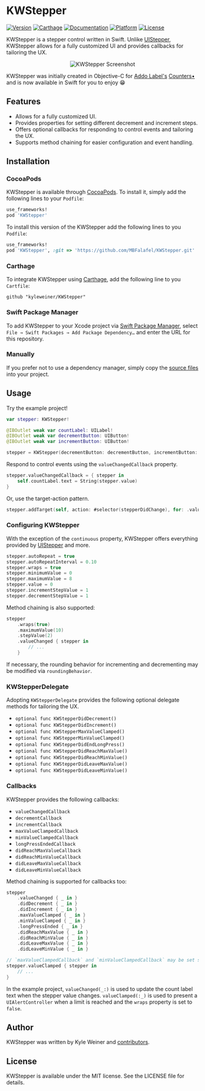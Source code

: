 # KWStepper

[![Version](https://img.shields.io/cocoapods/v/KWStepper.svg?style=flat)](http://cocoapods.org/?q=kwstepper)
[![Carthage](https://img.shields.io/badge/carthage-compatible-brightgreen.svg?style=flat)](https://github.com/Carthage/Carthage)
[![Documentation](https://img.shields.io/badge/docs-100%25-FF8200?style=flat)](http://cocoadocs.org/docsets/KWStepper)
[![Platform](https://img.shields.io/cocoapods/p/KWStepper.svg?style=flat)](http://cocoapods.org/?q=kwstepper)
[![License](https://img.shields.io/cocoapods/l/KWStepper.svg?style=flat)](https://raw.githubusercontent.com/kyleweiner/KWStepper/master/LICENSE)

KWStepper is a stepper control written in Swift. Unlike [UIStepper](https://developer.apple.com/library/ios/documentation/UIKit/Reference/UIStepper_Class/index.html), KWStepper allows for a fully customized UI and provides callbacks for tailoring the UX.

<p align="center">
<img src="screenshots.png" alt="KWStepper Screenshot">
</p>

KWStepper was initially created in Objective-C for [Addo Label's](http://addolabel.com/) [Counters•](http://addolabel.com/counters) and is now available in Swift for you to enjoy :grin:

## Features

* Allows for a fully customized UI.
* Provides properties for setting different decrement and increment steps.
* Offers optional callbacks for responding to control events and tailoring the UX.
* Supports method chaining for easier configuration and event handling.

## Installation

### CocoaPods

KWStepper is available through [CocoaPods](http://cocoapods.org). To install
it, simply add the following lines to your `Podfile`:

```ruby
use_frameworks!
pod 'KWStepper'
```

To install this version of the KWStepper add the following lines to you `Podfile`:

```ruby
use_frameworks!
pod 'KWStepper', :git => 'https://github.com/MBFalafel/KWStepper.git'
```

### Carthage

To integrate KWStepper using [Carthage](https://github.com/Carthage/Carthage), add the following line to you `Cartfile`:

```ogdl
github "kyleweiner/KWStepper"
```

### Swift Package Manager

To add KWStepper to your Xcode project via [Swift Package Manager](https://swift.org/package-manager/), select `File → Swift Packages → Add Package Dependency…` and enter the URL for this repository.

### Manually

If you prefer not to use a dependency manager, simply copy the [source files](https://github.com/kyleweiner/KWStepper/tree/master/Source) into your project.

## Usage

Try the example project!

```swift
var stepper: KWStepper!

@IBOutlet weak var countLabel: UILabel!
@IBOutlet weak var decrementButton: UIButton!
@IBOutlet weak var incrementButton: UIButton!
```

```swift
stepper = KWStepper(decrementButton: decrementButton, incrementButton: incrementButton)
```

Respond to control events using the `valueChangedCallback` property.

```swift
stepper.valueChangedCallback = { stepper in
    self.countLabel.text = String(stepper.value)
}
```

Or, use the target-action pattern.

```swift
stepper.addTarget(self, action: #selector(stepperDidChange), for: .valueChanged)
```

### Configuring KWStepper

With the exception of the `continuous` property, KWStepper offers everything provided by [UIStepper](https://developer.apple.com/library/ios/documentation/UIKit/Reference/UIStepper_Class/index.html) and more.

```swift
stepper.autoRepeat = true
stepper.autoRepeatInterval = 0.10
stepper.wraps = true
stepper.minimumValue = 0
stepper.maximumValue = 8
stepper.value = 0
stepper.incrementStepValue = 1
stepper.decrementStepValue = 1
```

Method chaining is also supported:

```swift
stepper
    .wraps(true)
    .maximumValue(10)
    .stepValue(2)
    .valueChanged { stepper in
        // ...
    }
```

If necessary, the rounding behavior for incrementing and decrementing may be modified via `roundingBehavior`.

### KWStepperDelegate

Adopting `KWStepperDelegate` provides the following optional delegate methods for tailoring the UX.

* `optional func KWStepperDidDecrement()`
* `optional func KWStepperDidIncrement()`
* `optional func KWStepperMaxValueClamped()`
* `optional func KWStepperMinValueClamped()`
* `optional func KWStepperDidEndLongPress()`
* `optional func KWStepperDidReachMaxValue()`
* `optional func KWStepperDidReachMinValue()`
* `optional func KWStepperDidLeaveMaxValue()`
* `optional func KWStepperDidLeaveMinValue()`

### Callbacks

KWStepper provides the following callbacks:

* `valueChangedCallback`
* `decrementCallback`
* `incrementCallback`
* `maxValueClampedCallback`
* `minValueClampedCallback`
* `longPressEndedCallback`
* `didReachMaxValueCallback`
* `didReachMinValueCallback`
* `didLeaveMaxValueCallback`
* `didLeaveMinValueCallback`

Method chaining is supported for callbacks too:

```swift
stepper
    .valueChanged { _ in }
    .didDecrement { _ in }
    .didIncrement { _ in }
    .maxValueClamped { _ in }
    .minValueClamped { _ in }
    .longPressEnded { _ in }
    .didReachMaxValue { _ in }
    .didReachMinValue { _ in }
    .didLeaveMaxValue { _ in }
    .didLeaveMinValue { _ in }

// `maxValueClampedCallback` and `minValueClampedCallback` may be set simultaneously.
stepper.valueClamped { stepper in
    // ...
}
```

In the example project, `valueChanged(_:)` is used to update the count label text when the stepper value changes. `valueClamped(:_)` is used to present a `UIAlertController` when a limit is reached and the `wraps` property is set to `false`.

## Author

KWStepper was written by Kyle Weiner and [contributors](https://github.com/kyleweiner/KWStepper/contributors).

## License

KWStepper is available under the MIT license. See the LICENSE file for details.
